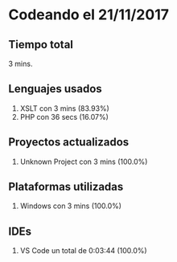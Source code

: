 # Codeando el 21/11/2017

## Tiempo total
3 mins.

## Lenguajes usados
1. XSLT con 3 mins (83.93%)
1. PHP con 36 secs (16.07%)

## Proyectos actualizados
1. Unknown Project con 3 mins (100.0%)

## Plataformas utilizadas
1. Windows con 3 mins (100.0%)

## IDEs
1. VS Code un total de 0:03:44 (100.0%)
